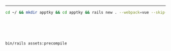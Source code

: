 ######
---



```sh
cd ~/ && mkdir apptky && cd apptky && rails new . --webpack=vue --skip-turbolinks --skip-turbolinks --skip-action-mailer --skip-action-mailbox --skip-active-strage --skip-test -d mysql






bin/rails assets:precompile

```

```
```


```
```

```
```


```
```

```
```


```
```

```
```


```
```

```
```


```
```

```
```


